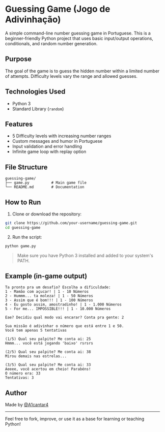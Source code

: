 # Guessing Game (Jogo de Adivinhação)

A simple command-line number guessing game in Portuguese. This is a beginner-friendly Python project that uses basic input/output operations, conditionals, and random number generation.

## Purpose

The goal of the game is to guess the hidden number within a limited number of attempts. Difficulty levels vary the range and allowed guesses.

## Technologies Used

- Python 3
- Standard Library (`random`)

## Features

- 5 Difficulty levels with increasing number ranges
- Custom messages and humor in Portuguese
- Input validation and error handling
- Infinite game loop with replay option

## File Structure

```
guessing-game/
├── game.py          # Main game file
└── README.md        # Documentation
```

## How to Run

1. Clone or download the repository:

```bash
git clone https://github.com/your-username/guessing-game.git
cd guessing-game
```

2. Run the script:

```bash
python game.py
```

> Make sure you have Python 3 installed and added to your system's PATH.

## Example (in-game output)

```text
Ta pronto pra um desafio? Escolha a dificuldade:
1 - Mamão com açucar! | 1 - 10 Números
2 - Hummm... ta moleza! | 1 - 50 Números
3 - Assim que é bom!!! | 1 - 100 Números
4 - Eu gosto assim, amostradinho! | 1 - 1.000 Números
5 - For me... IMPOSSIBLE!!! | 1 - 10.000 Números

Eae? Decidiu qual modo vai encarar? Conta pra gente: 2

Sua missão é adivinhar o número que está entre 1 e 50.
Você tem apenas 5 tentativas

(1/5) Qual seu palpite? Me conta ai: 25
Hmmm... você está jogando 'baixo' rsrsrs

(2/5) Qual seu palpite? Me conta ai: 38
Mirou demais nas estrelas...

(3/5) Qual seu palpite? Me conta ai: 33
Aeeee, você acertou em cheio! Parabéns! 
O número era: 33 
Tentativas: 3
```

## Author

Made by [@A1cantar4](https://github.com/A1cantar4)

---

Feel free to fork, improve, or use it as a base for learning or teaching Python!